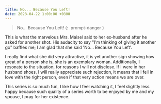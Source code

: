 ```yaml
---
title: No... Because You Left!
date: 2023-04-22 1:00:00 +0300
---
```

<!-- # _No... Because You Left!_ -->
>No... Because You Left!
{: .prompt-danger }

This is what the marvelous Mrs. Maisel said to her ex-husband after he asked for another shot. His audacity to say "I'm thinking of giving it another go" baffles me; I am glad that she said 'No... Because You Left'. 

I really find what she did very attractive, it is yet another sign showing how great of a person she is, she is an exemplary woman. Additionally, I resonate to the situation, for reasons I will not disclose. If I were in her husband shoes, I will really appreciate such rejection, it means that I fell in love with the right person, even if that very action means we are over. 

This series is so much fun, I like how I feel watching it, I feel slightly less happy because such quality of a series worth to be enjoyed by me and my spouse, I pray for her existence.